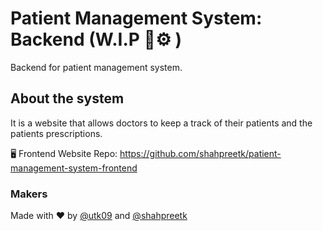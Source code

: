 # Patient Management System: Backend (W.I.P 🔩⚙️ )

Backend for patient management system.

## About the system

It is a website that allows doctors to keep a track of their patients and the patients prescriptions.

🖥 Frontend Website Repo: https://github.com/shahpreetk/patient-management-system-frontend

### Makers

Made with ❤️ by [@utk09](https://github.com/utk09) and [@shahpreetk](https://github.com/shahpreet)
